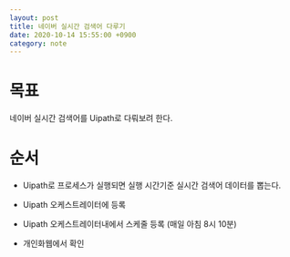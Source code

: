 ```yaml
---
layout: post
title: 네이버 실시간 검색어 다루기
date: 2020-10-14 15:55:00 +0900
category: note
---
```

# 목표

네이버 실시간 검색어를 Uipath로 다뤄보려 한다.


# 순서

 - Uipath로 프로세스가 실행되면 실행 시간기준 실시간 검색어 데이터를 뽑는다.

 - Uipath 오케스트레이터에 등록

 - Uipath 오케스트레이터내에서 스케줄 등록 (매일 아침 8시 10분)

 - 개인화웹에서 확인